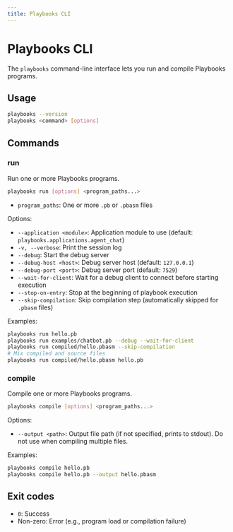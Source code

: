 ```yaml
---
title: Playbooks CLI
---
```


# Playbooks CLI

The `playbooks` command-line interface lets you run and compile Playbooks programs.

## Usage

```bash
playbooks --version
playbooks <command> [options]
```

## Commands

### run

Run one or more Playbooks programs.

```bash
playbooks run [options] <program_paths...>
```

- `program_paths`: One or more `.pb` or `.pbasm` files

Options:

- `--application <module>`: Application module to use (default: `playbooks.applications.agent_chat`)
- `-v, --verbose`: Print the session log
- `--debug`: Start the debug server
- `--debug-host <host>`: Debug server host (default: `127.0.0.1`)
- `--debug-port <port>`: Debug server port (default: `7529`)
- `--wait-for-client`: Wait for a debug client to connect before starting execution
- `--stop-on-entry`: Stop at the beginning of playbook execution
- `--skip-compilation`: Skip compilation step (automatically skipped for `.pbasm` files)

Examples:

```bash
playbooks run hello.pb
playbooks run examples/chatbot.pb --debug --wait-for-client
playbooks run compiled/hello.pbasm --skip-compilation
# Mix compiled and source files
playbooks run compiled/hello.pbasm hello.pb
```

### compile

Compile one or more Playbooks programs.

```bash
playbooks compile [options] <program_paths...>
```

Options:

- `--output <path>`: Output file path (if not specified, prints to stdout). Do not use when compiling multiple files.

Examples:

```bash
playbooks compile hello.pb
playbooks compile hello.pb --output hello.pbasm
```

## Exit codes

- `0`: Success
- Non-zero: Error (e.g., program load or compilation failure)


